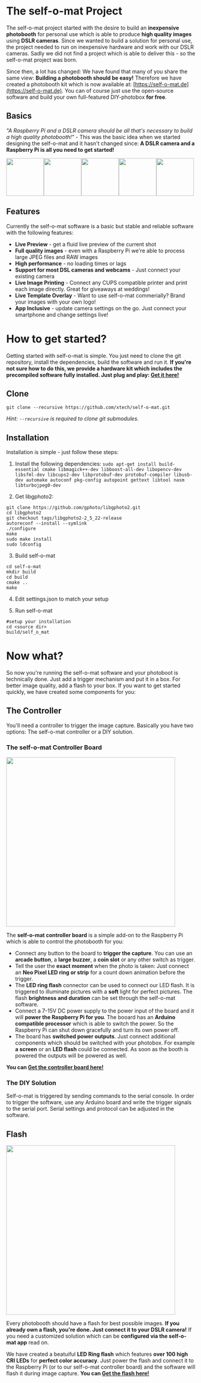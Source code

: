 # The self-o-mat Project
The self-o-mat project started with the desire to build an __inexpensive photobooth__ for personal use which is able to produce __high quality images__ using __DSLR cameras__. Since we wanted to build a solution for personal use, the project needed to run on inexpensive hardware and work with our DSLR cameras. Sadly we did not find a project which is able to deliver this - so the self-o-mat project was born.

Since then, a lot has changed: We have found that many of you share the same view: __Building a photobooth should be easy!__ Therefore we have created a photobooth kit which is now available at: [https://self-o-mat.de](https://self-o-mat.de). You can of course just use the open-source software and build your own full-featured DIY-photobox __for free__.

## Basics
_"A Raspberry Pi and a DSLR camera should be all that's necessary to build a high quality photobooth!"_ - This was the basic idea when we started designing the self-o-mat and it hasn't changed since:
__A DSLR camera and a Raspberry Pi is all you need to get started!__


<img src="https://github.com/xtech/self-o-mat/raw/master/images/banner1.png" height="100" /><img src="https://github.com/xtech/self-o-mat/raw/master/images/banner2.png" height="100" /><a href="https://www.raspberrypi.org"/><img src="https://github.com/xtech/self-o-mat/raw/master/images/banner3.png" height="100" /></a><img src="https://github.com/xtech/self-o-mat/raw/master/images/banner4.png" height="100" /><img src="https://github.com/xtech/self-o-mat/raw/master/images/banner5.png" height="100" />


## Features
Currently the self-o-mat software is a basic but stable and reliable software with the following features:
- __Live Preview__ - get a fluid live preview of the current shot
- __Full quality images__ - even with a Raspberry Pi we're able to process large JPEG files and RAW images
- __High performance__ - no loading times or lags
- __Support for most DSL cameras and webcams__ - Just connect your existing camera
- __Live Image Printing__ - Connect any CUPS compatible printer and print each image directly. Great for giveaways at weddings!
- __Live Template Overlay__ - Want to use self-o-mat commerially? Brand your images with your own logo!
- __App Inclusive__ - update camera settings on the go. Just connect your smartphone and change settings live!

# How to get started?
Getting started with self-o-mat is simple. You just need to clone the git repository, install the dependencies, build the software and run it.
__If you're not sure how to do this, we provide a hardware kit which includes the precompiled software fully installed. Just plug and play: [Get it here!](https://shop.self-o-mat.de/fotobox-bausatz/37-hardware-kit.html)__
## Clone

```git clone --recursive https://github.com/xtech/self-o-mat.git```

_Hint: `--recursive` is required to clone git submodules._

## Installation
Installation is simple - just follow these steps:

1. Install the following dependencies:
```sudo apt-get install build-essential cmake libmagick++-dev libboost-all-dev libopencv-dev libsfml-dev libcups2-dev libprotobuf-dev protobuf-compiler libusb-dev automake autoconf pkg-config autopoint gettext libtool nasm libturbojpeg0-dev```

2. Get libgphoto2:
```
git clone https://github.com/gphoto/libgphoto2.git
cd libgphoto2
git checkout tags/libgphoto2-2_5_22-release
autoreconf --install --symlink
./configure
make
sudo make install
sudo ldconfig
```

3. Build self-o-mat
```
cd self-o-mat
mkdir build
cd build
cmake ..
make
```

4. Edit settings.json to match your setup

5. Run self-o-mat
```
#setup your installation
cd <source dir>
build/self_o_mat
```

# Now what?
So now you're running the self-o-mat software and your photoboot is technically done. Just add a trigger mechanism and put it in a box. For better image quality, add a flash to your box. If you want to get started quickly, we have created some components for you:

## The Controller
You'll need a controller to trigger the image capture. Basically you have two options: The self-o-mat controller or a DIY solution.

### The self-o-mat Controller Board
<img src="https://github.com/xtech/self-o-mat/raw/master/images/RPi_Hat.png" height="450" />

The __self-o-mat controller board__ is a simple add-on to the Raspberry Pi which is able to control the photobooth for you:
- Connect any button to the board to __trigger the capture__. You can use an __arcade button__, a __large buzzer__, a __coin slot__ or any other switch as trigger.
- Tell the user the __exact moment__ when the photo is taken: Just connect an __Neo Pixel LED ring or strip__ for a count down animation before the trigger.
- The __LED ring flash__ connector can be used to connect our LED flash. It is triggered to illuminate pictures with a __soft__ light for perfect pictures. The flash __brightness and duration__ can be set through the self-o-mat software.
- Connect a 7-15V DC power supply to the power input of the board and it will __power the Raspberry Pi for you__. The booard has an __Arduino compatible processor__ which is able to switch the power. So the Raspberry Pi can shut down gracefully and turn its own power off.
- The board has __switched power outputs__. Just connect additional components which should be switched with your photobox. For example __a screen__ or an __LED flash__ could be connected. As soon as the booth is powered the outputs will be powered as well.

__You can [Get the controller board here!](https://shop.self-o-mat.de/zubehoer/28-controller-board.html)__

### The DIY Solution
Self-o-mat is triggered by sending commands to the serial console. In order to trigger the software, use any Arduino board and write the trigger signals to the serial port. Serial settings and protocol can be adjusted in the software.

## Flash

<img src="https://github.com/xtech/self-o-mat/raw/master/images/LED_Ring_Flash.png" height="450" />

Every photobooth should have a flash for best possible images. __If you already own a flash, you're done. Just connect it to your DSLR camera!__ If you need a customized solution which can be __configured via the self-o-mat app__ read on.

We have created a beatuiful __LED Ring flash__ which features __over 100 high CRI LEDs__ for __perfect color accuracy__. Just power the flash and connect it to the Raspberry Pi (or to our self-o-mat controller board) and the software will flash it during image capture.
__You can [Get the flash here!](https://shop.self-o-mat.de/zubehoer/32-led-flash.html)__



